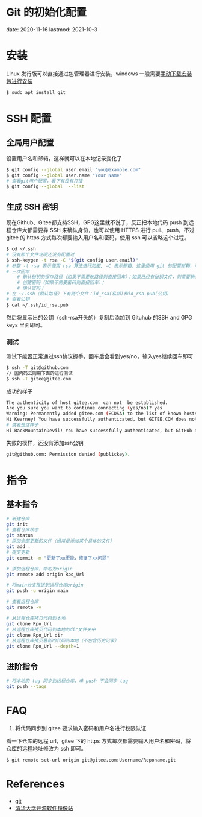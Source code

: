 # Git 的初始化配置
date: 2020-11-16
lastmod: 2021-10-3

# 安装

Linux 发行版可以直接通过包管理器进行安装，windows 一般需要[手动下载安装包进行安装](https://mirrors.tuna.tsinghua.edu.cn/github-release/git-for-windows/git/Git%20for%20Windows%202.33.0%282%29/)

```bash
$ sudo apt install git
```

# SSH 配置
## 全局用户配置

设置用户名和邮箱，这样就可以在本地记录变化了

```bash
$ git config --global user.email "you@example.com"
$ git config --global user.name "Your Name"
# 查看git用户配置，看下有没有打错
$ git config --global  --list
```

## 生成 SSH 密钥

现在Github、Gitee都支持SSH，GPG这里就不说了，反正把本地代码 push 到远程仓库大都需要靠 SSH 来确认身份，也可以使用 HTTPS 进行 pull、push，不过 gitee 的 https 方式每次都要输入用户名和密码，使用 ssh 可以省略这个过程。

```bash
$ cd ~/.ssh
# 没有那个文件说明还没有配置过
$ ssh-keygen -t rsa -C "$(git config user.email)"
# 参数 -t rsa 表示使用 rsa 算法进行加密, -C 表示邮箱，这里使用 git 的配置邮箱，可替换具体的邮箱
# 三次回车
    # 确认秘钥的保存路径（如果不需要改路径则直接回车）；如果已经有秘钥文件，则需要确认是否覆盖（如果之前的秘钥不再需要则直接回车覆盖，如需要则手动拷贝到其他目录后再覆盖）；
    # 创建密码（如果不需要密码则直接回车）； 
    # 确认密码；
# 在 ~/.ssh（默认路径）下有两个文件：id_rsa(私钥)和id_rsa.pub(公钥)
# 查看公钥
$ cat ~/.ssh/id_rsa.pub 
```

然后将显示出的公钥（ssh-rsa开头的）复制后添加到 Gituhub 的SSH and GPG keys 里面即可。

### 测试

测试下能否正常通过ssh协议握手，回车后会看到yes/no，输入yes继续回车即可

```bash
$ ssh -T git@github.com
// 国内码云则用下面的进行测试
$ ssh -T gitee@gitee.com
```

成功的样子

```bash
The authenticity of host gitee.com  can not  be established.
Are you sure you want to continue connecting (yes/no)? yes
Warning: Permanently added gitee.com (ECDSA) to the list of known hosts.      
Hi Kearney! You have successfully authenticated, but GITEE.COM does not provide shell access.
# 或者是这样子
Hi BackMountainDevil! You have successfully authenticated, but GitHub does not provide shell access.
```

失败的模样，还没有添加ssh公钥

```bash
git@github.com: Permission denied (publickey).
```

# 指令
## 基本指令

```bash
# 新建仓库
git init
# 查看仓库状态
git status
# 添加全部更新的文件（通常是添加某个具体的文件）
git add .
# 提交更新
git commit -m "更新了xx更能，修复了xx问题"

# 添加远程仓库，命名为origin
git remote add origin Rpo_Url

# 将main分支推送到远程仓库origin
git push -u origin main

# 查看远程仓库
git remote -v

# 从远程仓库拷贝代码到本地
git clone Rpo_Url
# 从远程仓库拷贝代码到本地的dir文件夹中
git clone Rpo_Url dir
# 从远程仓库拷贝最新的代码到本地（不包含历史记录）
git clone Rpo_Url --depth=1
```

## 进阶指令
```bash
# 将本地的 tag 同步到远程仓库，单 push 不会同步 tag
git push --tags
```

# FAQ

1. 将代码同步到 gitee 要求输入密码和用户名进行权限认证

看一下仓库的远程 url，gitee 下的 https 方式每次都需要输入用户名和密码，将仓库的远程地址修改为 ssh 即可。

```bash
$ git remote set-url origin git@gitee.com:Username/Reponame.git
```

# References

- [git](https://git-scm.com/)
- [清华大学开源软件镜像站](https://mirrors.tuna.tsinghua.edu.cn/)

